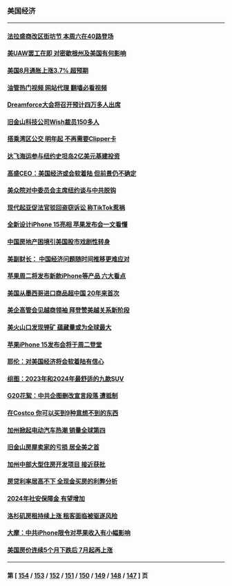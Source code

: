 ### 美国经济
---
#### [法拉盛商改区街坊节 本周六在40路登场](../../pages/ncid1078158/n14073487.md?09150045) 
#### [美UAW罢工在即 对密歇根州及美国有何影响](../../pages/ncid1078158/n14073327.md?09150045) 
#### [美国8月通胀上涨3.7% 超预期](../../pages/ncid1078158/n14073101.md?09150045) 
#### [油管热门视频 网站代理 翻墙必看视频](http://138.2.39.72:81/youtube.html?epic-marker?09150045)
#### [Dreamforce大会将召开预计四万多人出席](../../pages/ncid1078158/n14072818.md?09150045) 
#### [旧金山科技公司Wish裁员150多人](../../pages/ncid1078158/n14072695.md?09150045) 
#### [搭乘湾区公交 明年起 不再需要Clipper卡](../../pages/ncid1078158/n14072687.md?09150045) 
#### [达飞海运参与纽约史坦岛2亿美元基建投资](../../pages/ncid1078158/n14072648.md?09150045) 
#### [高盛CEO：美国经济或会软着陆 但前景仍不确定](../../pages/ncid1078158/n14072381.md?09150045) 
#### [美众院对中委员会主席纽约谈与中共脱钩](../../pages/ncid1078158/n14072292.md?09150045) 
#### [现代起亚促法官驳回盗窃诉讼 称TikTok惹祸](../../pages/ncid1078158/n14072361.md?09150045) 
#### [全新设计iPhone 15亮相 苹果发布会一文看懂](../../pages/ncid1078158/n14072367.md?09150045) 
#### [中国房地产困境引美国股市戏剧性转身](../../pages/ncid1078158/n14071821.md?09150045) 
#### [美副财长： 中国经济问题随时间推移更难应对](../../pages/ncid1078158/n14071653.md?09150045) 
#### [苹果周二将发布新款iPhone等产品 六大看点](../../pages/ncid1078158/n14071655.md?09150045) 
#### [美国从墨西哥进口商品超中国 20年来首次](../../pages/ncid1078158/n14071610.md?09150045) 
#### [美企高管会见越商领袖 拜登赞美越关系新阶段](../../pages/ncid1078158/n14071505.md?09150045) 
#### [美火山口发现锂矿 蕴藏量或为全球最大](../../pages/ncid1078158/n14071387.md?09150045) 
#### [苹果iPhone 15发布会将于周二登堂](../../pages/ncid1078158/n14071300.md?09150045) 
#### [耶伦：对美国经济将会软着陆有信心](../../pages/ncid1078158/n14071235.md?09150045) 
#### [组图：2023年和2024年最舒适的九款SUV](../../pages/ncid1078158/n14064487.md?09150045) 
#### [G20花絮：中共企图删改宣言段落 遭抵制](../../pages/ncid1078158/n14070960.md?09150045) 
#### [在Costco 你可以买到9种意想不到的东西](../../pages/ncid1078158/n14066128.md?09150045) 
#### [加州掀起电动汽车热潮 销量全球第四](../../pages/ncid1078158/n14070551.md?09150045) 
#### [旧金山房屋卖家的亏损 居全美之首](../../pages/ncid1078158/n14070393.md?09150045) 
#### [加州中部大型住房开发项目 接近获批](../../pages/ncid1078158/n14070389.md?09150045) 
#### [房贷利率居高不下 全现金买房的利弊分析](../../pages/ncid1078158/n14070352.md?09150045) 
#### [2024年社安保障金 有望增加](../../pages/ncid1078158/n14070287.md?09150045) 
#### [洛杉矶房租持续上涨 租客面临被驱逐风险](../../pages/ncid1078158/n14070129.md?09150045) 
#### [大摩：中共iPhone限令对苹果收入有小幅影响](../../pages/ncid1078158/n14069821.md?09150045) 
#### [美国房价连续5个月下跌后 7月起再上涨](../../pages/ncid1078158/n14069904.md?09150045) 

---
#### 第 [ [154](./154.md?09150045) / [153](./153.md?09150045) / [152](./152.md?09150045) / [151](./151.md?09150045) / [150](./150.md?09150045) / [149](./149.md?09150045) / [148](./148.md?09150045) / [147](./147.md?09150045) ] 页
